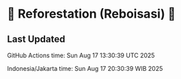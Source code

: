 
# 🌳 Reforestation (Reboisasi) 🌲

## Last Updated

GitHub Actions time: Sun Aug 17 13:30:39 UTC 2025

Indonesia/Jakarta time: Sun Aug 17 20:30:39 WIB 2025
